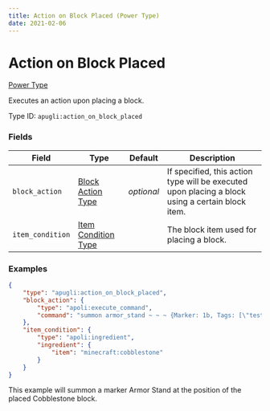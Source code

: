 ```yaml
---
title: Action on Block Placed (Power Type)
date: 2021-02-06
---
```


# Action on Block Placed

[Power Type](../power_types.md)

Executes an action upon placing a block.

Type ID: `apugli:action_on_block_placed`


### Fields

Field | Type | Default | Description
------|------|---------|------------
`block_action` | [Block Action Type](https://origins.readthedocs.io/en/latest/types/block_action_types) | _optional_ | If specified, this action type will be executed upon placing a block using a certain block item.
`item_condition` | [Item Condition Type](https://origins.readthedocs.io/en/latest/types/item_condition_types) | | The block item used for placing a block.


### Examples

```json
{
    "type": "apugli:action_on_block_placed",
    "block_action": {
        "type": "apoli:execute_command",
        "command": "summon armor_stand ~ ~ ~ {Marker: 1b, Tags: [\"test\"]}"
    },
    "item_condition": {
        "type": "apoli:ingredient",
        "ingredient": {
            "item": "minecraft:cobblestone"
        }
    }
}
```

This example will summon a marker Armor Stand at the position of the placed Cobblestone block.